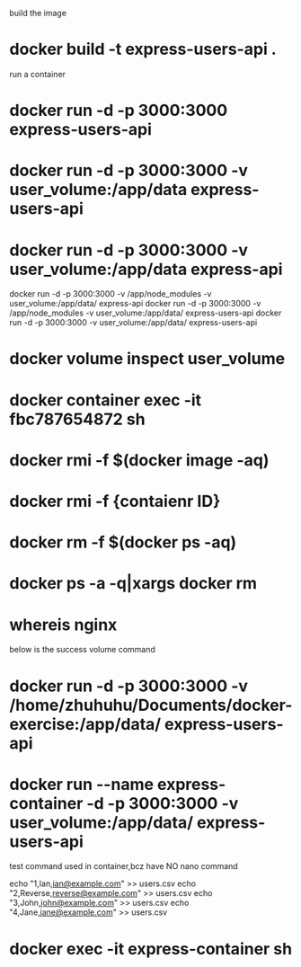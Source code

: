 build the image
# docker build -t express-users-api .

run a container 
# docker run -d -p 3000:3000 express-users-api

# docker run -d -p 3000:3000 -v user_volume:/app/data express-users-api
# docker run -d -p 3000:3000 -v user_volume:/app/data express-api
docker run -d -p 3000:3000 -v /app/node_modules -v user_volume:/app/data/ express-api
docker run -d -p 3000:3000 -v /app/node_modules -v user_volume:/app/data/ express-users-api
docker run -d -p 3000:3000  -v user_volume:/app/data/ express-users-api

# docker volume inspect user_volume

# docker container exec -it fbc787654872 sh

# docker rmi -f $(docker image -aq)

# docker rmi -f {contaienr ID}
# docker rm -f $(docker ps -aq)
# docker ps -a -q|xargs docker rm
# whereis nginx

below is the success volume command 
# docker run -d -p 3000:3000  -v /home/zhuhuhu/Documents/docker-exercise:/app/data/ express-users-api
# docker run --name express-container -d -p 3000:3000  -v user_volume:/app/data/ express-users-api

test command used in container,bcz have NO nano command

echo "1,Ian,ian@example.com" >> users.csv
echo "2,Reverse,reverse@example.com" >> users.csv
echo "3,John,john@example.com" >> users.csv
echo "4,Jane,jane@example.com" >> users.csv

# docker exec -it express-container sh
